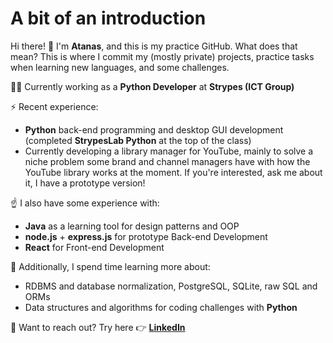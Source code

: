 # A bit of an introduction 
Hi there! 👋 
I'm **Atanas**, and this is my practice GitHub. What does that mean? This is where I commit my (mostly private) projects, practice tasks when learning new languages, and some challenges.

👨‍💻 Currently working as a **Python Developer** at **Strypes (ICT Group)**

⚡ Recent experience:
- **Python** back-end programming and desktop GUI development (completed **StrypesLab Python** at the top of the class)
- Currently developing a library manager for YouTube, mainly to solve a niche problem some brand and channel managers have with how the YouTube library works at the moment. If you're interested, ask me about it, I have a prototype version!

☝️ I also have some experience with:
- **Java** as a learning tool for design patterns and OOP
- **node.js** + **express.js** for prototype Back-end Development
- **React** for Front-end Development

🌱 Additionally, I spend time learning more about:
- RDBMS and database normalization, PostgreSQL, SQLite, raw SQL and ORMs
- Data structures and algorithms for coding challenges with **Python**

💬 Want to reach out? Try here 👉 [**LinkedIn**](https://www.linkedin.com/in/a-hr-nikolov/)


<!--
**a-hr-nikolov/a-hr-nikolov** is a ✨ _special_ ✨ repository because its `README.md` (this file) appears on your GitHub profile.

Here are some ideas to get you started:

- 🔭 I’m currently working on ...
- 🌱 I’m currently learning ...
- 👯 I’m looking to collaborate on ...
- 🤔 I’m looking for help with ...
- 💬 Ask me about ...
- 📫 How to reach me: ...
- 😄 Pronouns: ...
- ⚡ Fun fact: ...
-->
